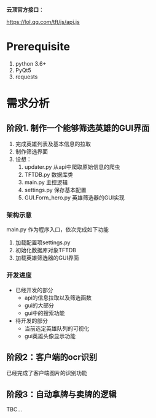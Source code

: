 **云顶官方接口**：

https://lol.qq.com/tft/js/api.js

# Prerequisite
1. python 3.6+
2. PyQt5
3. requests

# 需求分析
## 阶段1. 制作一个能够筛选英雄的GUI界面
1. 完成英雄列表及基本信息的拉取
2. 制作筛选界面
3. 设想：
   1. updater.py 从api中爬取原始信息的爬虫
   2. TFTDB.py 数据库类
   3. main.py 主控逻辑
   4. settings.py 保存基本配置
   5. GUI.Form_hero.py 英雄筛选器的GUI实现

### 架构示意
main.py 作为程序入口，依次完成如下功能
1. 加载配置项settings.py
2. 初始化数据库对象TFTDB
3. 加载英雄筛选器的GUI界面

### 开发进度
* 已经开发的部分
  * api的信息拉取以及筛选函数
  * gui的大部分
  * gui中的搜索功能
* 待开发的部分
  * 当前选定英雄队列的可视化
  * gui英雄头像显示功能


## 阶段2：客户端的ocr识别
已经完成了客户端图片的识别功能
## 阶段3：自动拿牌与卖牌的逻辑
TBC...